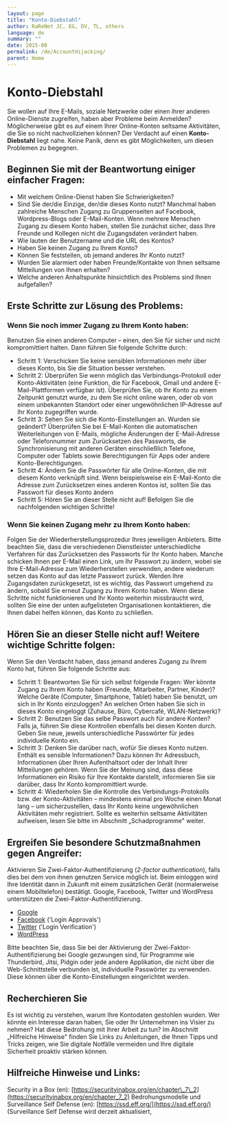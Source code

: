 ```yaml
---
layout: page
title: "Konto-Diebstahl"
author: RaReNet JC, EG, DV, TL, others
language: de
summary: ""
date: 2015-08
permalink: /de/AccountHijacking/
parent: Home
---
```


# Konto-Diebstahl

Sie wollen auf Ihre E-Mails, soziale Netzwerke oder einen ihrer anderen Online-Dienste zugreifen, haben aber Probleme beim Anmelden? Möglicherweise gibt es auf einem Ihrer Online-Konten seltsame Aktivitäten, die Sie so nicht nachvollziehen können? Der Verdacht auf einen **Konto-Diebstahl** liegt nahe. Keine Panik, denn es gibt Möglichkeiten, um diesen Problemen zu begegnen.

## Beginnen Sie mit der Beantwortung einiger einfacher Fragen:

- Mit welchem Online-Dienst haben Sie Schwierigkeiten?
- Sind Sie der/die Einzige, der/die dieses Konto nutzt? Manchmal haben zahlreiche Menschen Zugang zu Gruppenseiten auf Facebook, Wordpress-Blogs oder E-Mail-Konten. Wenn mehrere Menschen Zugang zu diesem Konto haben, stellen Sie zunächst sicher, dass Ihre Freunde und Kollegen nicht die Zugangsdaten verändert haben.
- Wie lauten der Benutzername und die URL des Kontos?
- Haben Sie keinen Zugang zu Ihrem Konto?
- Können Sie feststellen, ob jemand anderes Ihr Konto nutzt?
- Wurden Sie alarmiert oder haben Freunde/Kontakte von Ihnen seltsame Mitteilungen von Ihnen erhalten?
- Welche anderen Anhaltspunkte hinsichtlich des Problems sind Ihnen aufgefallen?

## Erste Schritte zur Lösung des Problems:

### Wenn Sie noch immer Zugang zu Ihrem Konto haben:

Benutzen Sie einen anderen Computer – einen, den Sie für sicher und nicht kompromittiert halten. Dann führen Sie folgende Schritte durch:

- Schritt 1: Verschicken Sie keine sensiblen Informationen mehr über dieses Konto, bis Sie die Situation besser verstehen.
- Schritt 2: Überprüfen Sie wenn möglich das Verbindungs-Protokoll oder Konto-Aktivitäten (eine Funktion, die für Facebook, Gmail und andere E-Mail-Plattformen verfügbar ist). Überprüfen Sie, ob Ihr Konto zu einem Zeitpunkt genutzt wurde, zu dem Sie nicht online waren, oder ob von einem unbekannten Standort oder einer ungewöhnlichen IP-Adresse  auf Ihr Konto zugegriffen wurde.
- Schritt 3: Sehen Sie sich die Konto-Einstellungen an. Wurden sie geändert? Überprüfen Sie bei E-Mail-Konten die automatischen Weiterleitungen von E-Mails, mögliche Änderungen der E-Mail-Adresse oder Telefonnummer zum Zurücksetzen des Passworts, die Synchronisierung mit anderen Geräten einschließlich Telefone, Computer oder Tablets sowie Berechtigungen für Apps oder andere Konto-Berechtigungen.
- Schritt 4: Ändern Sie die Passwörter für alle Online-Konten, die mit diesem Konto verknüpft sind. Wenn beispielsweise ein E-Mail-Konto die Adresse zum Zurücksetzen eines anderen Kontos ist, sollten Sie das Passwort für dieses Konto ändern
- Schritt 5: Hören Sie an dieser Stelle nicht auf! Befolgen Sie die nachfolgenden wichtigen Schritte!

### Wenn Sie keinen Zugang mehr zu Ihrem Konto haben:

Folgen Sie der Wiederherstellungsprozedur Ihres jeweiligen Anbieters. Bitte beachten Sie, dass die verschiedenen Dienstleister unterschiedliche Verfahren für das Zurücksetzen des Passworts für Ihr Konto haben. Manche schicken Ihnen per E-Mail einen Link, um Ihr Passwort zu ändern, wobei sie Ihre E-Mail-Adresse zum Wiederherstellen verwenden, andere wiederum setzen das Konto auf das letzte Passwort zurück. Werden Ihre Zugangsdaten zurückgesetzt, ist es wichtig, das Passwort umgehend zu ändern, sobald Sie erneut Zugang zu Ihrem Konto haben. Wenn diese Schritte nicht funktionieren und Ihr Konto weiterhin missbraucht wird, sollten Sie eine der unten aufgelisteten Organisationen kontaktieren, die Ihnen dabei helfen können, das Konto zu schließen.

## Hören Sie an dieser Stelle nicht auf! Weitere wichtige Schritte folgen:

Wenn Sie den Verdacht haben, dass jemand anderes Zugang zu Ihrem Konto hat, führen Sie folgende Schritte aus:

- Schritt 1: Beantworten Sie für sich selbst folgende Fragen: Wer könnte Zugang zu Ihrem Konto haben (Freunde, Mitarbeiter, Partner, Kinder)? Welche Geräte (Computer, Smartphone, Tablet) haben Sie benutzt, um sich in Ihr Konto einzuloggen? An welchen Orten haben Sie sich in dieses Konto eingeloggt (Zuhause, Büro, Cybercafé, WLAN-Netzwerk)?
- Schritt 2: Benutzen Sie das selbe Passwort auch für andere Konten? Falls ja, führen Sie diese Kontrollen ebenfalls bei diesen Konten durch. Geben Sie neue, jeweils unterschiedliche Passwörter für jedes individuelle Konto ein.
- Schritt 3: Denken Sie darüber nach, wofür Sie dieses Konto nutzen. Enthält es sensible Informationen? Dazu können Ihr Adressbuch, Informationen über Ihren Aufenthaltsort oder der Inhalt Ihrer Mitteilungen gehören. Wenn Sie der Meinung sind, dass diese Informationen ein Risiko für Ihre Kontakte darstellt, informieren Sie sie darüber, dass Ihr Konto kompromittiert wurde.
- Schritt 4: Wiederholen Sie die Kontrolle des Verbindungs-Protokolls bzw. der Konto-Aktivitäten – mindestens einmal pro Woche einen Monat lang – um sicherzustellen, dass Ihr Konto keine ungewöhnlichen Aktivitäten mehr registriert. Sollte es weiterhin seltsame Aktivitäten aufweisen, lesen Sie bitte im Abschnitt „Schadprogramme" weiter.

## Ergreifen Sie besondere Schutzmaßnahmen gegen Angreifer:

Aktivieren Sie Zwei-Faktor-Authentifizierung (*2-factor authentication*), falls dies bei dem von ihnen genutzen Service möglich ist. Beim einloggen wird Ihre Identität dann in Zukunft mit einem zusätzlichen Gerät (normalerweise einem Mobiltelefon) bestätigt. Google, Facebook, Twitter und WordPress unterstützen die Zwei-Faktor-Authentifizierung.

- [Google](https://support.google.com/accounts/answer/180744?hl=de)
- [Facebook](https://www.facebook.com/settings?tab=security) ('Login Approvals')
- [Twitter](https://support.twitter.com/articles/20170388-using-login-verification) ('Login Verification')
- [WordPress](http://en.support.wordpress.com/security/two-step-authentication/)

Bitte beachten Sie, dass Sie bei der Aktivierung der Zwei-Faktor-Authentifizierung bei Google gezwungen sind, für Programme wie Thunderbird, Jitsi, Pidgin oder jede andere Applikation, die nicht über die Web-Schnittstelle verbunden ist, individuelle Passwörter zu verwenden. Diese können über die Konto-Einstellungen eingerichtet werden.

## Recherchieren Sie

Es ist wichtig zu verstehen, warum Ihre Kontodaten gestohlen wurden. Wer könnte ein Interesse daran haben, Sie oder Ihr Unternehmen ins Visier zu nehmen? Hat diese Bedrohung mit Ihrer Arbeit zu tun? Im Abschnitt „Hilfreiche Hinweise" finden Sie Links zu Anleitungen, die Ihnen Tipps und Tricks zeigen, wie Sie digitale Notfälle vermeiden und Ihre digitale Sicherheit proaktiv stärken können.

## Hilfreiche Hinweise und Links:

Security in a Box (en): [https://securityinabox.org/en/chapter\_7\_2](https://securityinabox.org/en/chapter_7_2) Bedrohungsmodelle und Surveillance Self Defense (en): [https://ssd.eff.org/](https://ssd.eff.org/) (Surveillance Self Defense wird derzeit aktualisiert,

